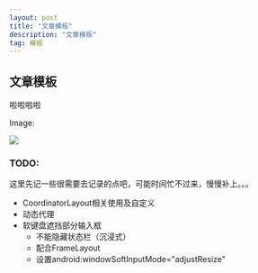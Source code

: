 ```yaml
---
layout: post
title: "文章模板"
description: "文章模板"
tag: 模板 
---
```

## 文章模板

啦啦啦啦

Image:

![](https://struggledreamlin.github.io/images/posts/非对称加密阿里.png)

### TODO:

这里先记一些很需要去记录的点吧，可能时间忙不过来，慢慢补上。。。

- CoordinatorLayout相关使用及自定义
- 动态代理
- 软键盘遮挡部分输入框
  - 不能隐藏状态栏（沉浸式）
  - 配合FrameLayout
  - 设置android:windowSoftInputMode="adjustResize"